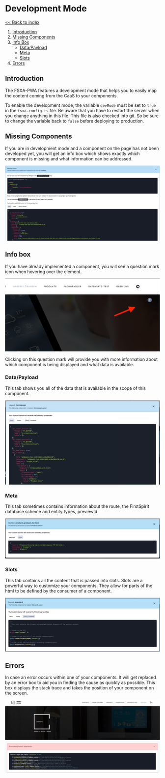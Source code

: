 # Development Mode

[<< Back to index](index.md)

1. [Introduction](#introduction)
2. [Missing Components](#missing-components)
3. [Info Box](#info-box)
    * [Data/Payload](#data/payload)
    * [Meta](#meta)
    * [Slots](#slots)
4. [Errors](#Errors)

## Introduction

The FSXA-PWA features a development mode that helps you to easily map the content coming from the CaaS to your components.

To enable the development mode, the variable `devMode` must be set to `true` in the `fsxa.config.ts` file. Be aware that you have to restart the server when you change anything in this file. This file is also checked into git. So be sure to change the variable back to `false` before deploying to production.

## Missing Components

If you are in development mode and a component on the page has not been developed yet, you will get an info box which shows exactly which component is missing and what information can be addressed.

![Missing Layout](../assets/documentation/DevMode/MissingLayout.png)

## Info box

If you have already implemented a component, you will see a question mark icon when hovering over the element.

![QuestionMark](../assets/documentation/DevMode/QuestionMark.png)

Clicking on this question mark will provide you with more information about which component is being displayed and what data is available.

### Data/Payload

This tab shows you all of the data that is available in the scope of this component.

![InfoboxData](../assets/documentation/DevMode/InfoboxData.png)

### Meta

This tab sometimes contains information about the route, the FirstSpirit database scheme and entity types, previewId

![InfoboxMeta](../assets/documentation/DevMode/InfoboxMeta.png)

### Slots

This tab contains all the content that is passed into slots. Slots are a powerful way to customize your components. They allow for parts of the html to be defined by the consumer of a component.

![InfoboxSlots](../assets/documentation/DevMode/InfoboxSlots.png)

## Errors

In case an error occurs within one of your components. It will get replaced by an error box to aid you in finding the cause as quickly as possible. This box displays the stack trace and takes the position of your component on the screen.

![Error](../assets/documentation/DevMode/Error.png)